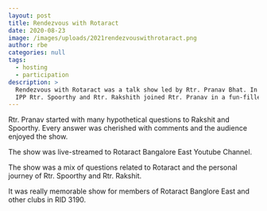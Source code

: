 ```yaml
---
layout: post
title: Rendezvous with Rotaract
date: 2020-08-23
image: /images/uploads/2021rendezvouswithrotaract.png
author: rbe
categories: null
tags:
  - hosting
  - participation
description: >
  Rendezvous with Rotaract was a talk show led by Rtr. Pranav Bhat. In this show
  IPP Rtr. Spoorthy and Rtr. Rakshith joined Rtr. Pranav in a fun-filled event.
---
```

Rtr. Pranav started with many hypothetical questions to Rakshit and Spoorthy. Every answer was cherished with comments and the audience enjoyed the show.

The show was live-streamed to Rotaract Bangalore East Youtube Channel.

The show was a mix of questions related to Rotaract and the personal journey of Rtr. Spoorthy and Rtr. Rakshit.

It was really memorable show for members of Rotaract Banglore East and other clubs in RID 3190.